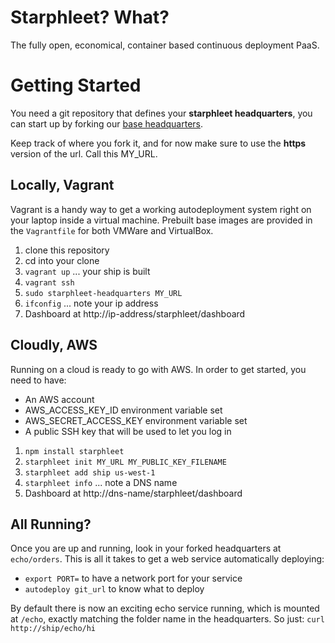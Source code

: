 # Starphleet? What?
The fully open, economical, container based continuous deployment PaaS.

# Getting Started

You need a git repository that defines your **starphleet headquarters**,
you can start up by forking our [base
headquarters](https://github.com/wballard/starphleet.headquarters.git).

Keep track of where you fork it, and for now make sure to use the
**https** version of the url. Call this MY_URL.

## Locally, Vagrant
Vagrant is a handy way to get a working autodeployment system right on
your laptop inside a virtual machine. Prebuilt base images are provided
in the `Vagrantfile` for both VMWare and VirtualBox.

1. clone this repository
2. cd into your clone
3. `vagrant up` ... your ship is built
4. `vagrant ssh`
5. `sudo starphleet-headquarters MY_URL`
6. `ifconfig` ... note your ip address
7. Dashboard at http://ip-address/starphleet/dashboard

## Cloudly, AWS
Running on a cloud is ready to go with AWS. In order to get started, you
need to have:

* An AWS account
* AWS_ACCESS_KEY_ID environment variable set
* AWS_SECRET_ACCESS_KEY environment variable set
* A public SSH key that will be used to let you log in

1. `npm install starphleet`
2. `starphleet init MY_URL MY_PUBLIC_KEY_FILENAME`
3. `starphleet add ship us-west-1`
4. `starphleet info` ... note a DNS name
5. Dashboard at http://dns-name/starphleet/dashboard

## All Running?
Once you are up and running, look in your forked headquarters at
`echo/orders`. This is all it takes to get a web service automatically
deploying:
* `export PORT=` to have a network port for your service
* `autodeploy git_url` to know what to deploy

By default there is now an exciting echo service running, which is
mounted at `/echo`, exactly matching the folder name in the
headquarters. So just:
`curl http://ship/echo/hi`
